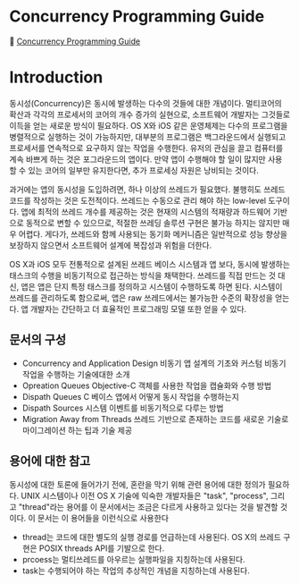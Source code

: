 # Concurrency Programming Guide

🔗 [Concurrency Programming Guide](https://developer.apple.com/library/archive/documentation/General/Conceptual/ConcurrencyProgrammingGuide/OperationQueues/OperationQueues.html#//apple_ref/doc/uid/TP40008091-CH102-SW1)


# Introduction

동시성(Concurrency)은 동시에 발생하는 다수의 것들에 대한 개념이다. 멀티코어의 확산과 각각의 프로세서의 코어의 개수 증가의 실현으로, 소프트웨어 개발자는 그것들로 이득을 얻는 새로운 방식이 필요하다. OS X와 iOS 같은 운영체제는 다수의 프로그램을 병렬적으로 실행하는 것이 가능하지만, 대부분의 프로그램은 백그라운드에서 실행되고 프로세서를 연속적으로 요구하지 않는 작업을 수행한다. 유저의 관심을 끌고 컴퓨터를 계속 바쁘게 하는 것은 포그라운드의 앱이다. 만약 앱이 수행해야 할 일이 많지만 사용 할 수 있는 코어의 일부만 유지한다면, 추가 프로세싱 자원은 낭비되는 것이다.

과거에는 앱의 동시성을 도입하려면, 하나 이상의 쓰레드가 필요했다. 불행히도 쓰레드 코드를 작성하는 것은 도전적이다. 쓰레드는 수동으로 관리 해야 하는 low-level 도구이다. 앱에 최적의 쓰레드 개수를 제공하는 것은 현재의 시스템의 적재량과 하드웨어 기반으로 동적으로 변할 수 있으므로, 적절한 쓰레딩 솔루션 구현은 불가능 하지는 않지만 매우 어렵다. 게다가, 쓰레드와 함께 사용되는 동기화 메커니즘은 일반적으로 성능 향상을 보장하지 않으면서 소프트웨어 설계에 복잡성과 위험을 더한다. 

OS X과 iOS 모두 전통적으로 설계된 쓰레드 베이스 시스템과 앱 보다, 동시에 발생하는 태스크의 수행을 비동기적으로 접근하는 방식을 채택한다. 쓰레드를 직접 만드는 것 대신, 앱은 앱은 단지 특정 태스크를 정의하고 시스템이 수행하도록 하면 된다. 시스템이 쓰레드를 관리하도록 함으로써, 앱은 raw 쓰레드에서는 불가능한 수준의 확장성을 얻는다. 앱 개발자는 간단하고 더 효율적인 프로그래밍 모델 또한 얻을 수 있다.

## 문서의 구성

- Concurrency and Application Design 비동기 앱 설계의 기초와 커스텀 비동기 작업을 수행하는 기술에대한 소개
- Opreation Queues Objective-C 객체를 사용한 작업을 캡슐화와 수행 방법
- Dispath Queues C 베이스 앱에서 어떻게 동시 작업을 수행하는지
- Dispath Sources 시스템 이벤트를 비동기적으로 다루는 방법
- Migration Away from Threads 쓰레드 기반으로 존재하는 코드를 새로운 기술로 마이그레이션 하는 팁과 기술 제공

## 용어에 대한 참고

동시성에 대한 토론에 들어가기 전에, 혼란을 막기 위해 관련 용어에 대한 정의가 필요하다. UNIX 시스템이나 이전 OS X 기술에 익숙한 개발자들은 "task", "process", 그리고 "thread"라는 용어를 이 문서에서는 조금은 다르게 사용하고 있다는 것을 발견할 것이다. 이 문서는 이 용어들을 이런식으로 사용한다

- thread는 코드에 대한 별도의 실행 경로를 언급하는데 사용된다. OS X의 쓰레드 구현은 POSIX threads API를 기발으로 한다.
- prcoess는 멀티쓰레드를 아우르는 실행파일을 지칭하는데 사용된다.
- task는 수행되어야 하는 작업의 추상적인 개념을 지칭하는데 사용된다.
